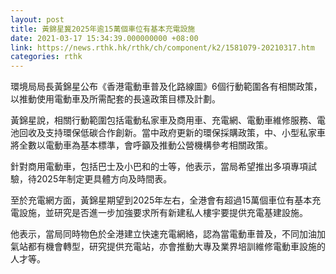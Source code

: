```yaml
---
layout: post
title: 黃錦星冀2025年逾15萬個車位有基本充電設施
date: 2021-03-17 15:34:39.000000000 +08:00
link: https://news.rthk.hk/rthk/ch/component/k2/1581079-20210317.htm
categories: rthk
---
```


環境局局長黃錦星公布《香港電動車普及化路線圖》6個行動範圍各有相關政策，以推動使用電動車及所需配套的長遠政策目標及計劃。

黃錦星說，相關行動範圍包括電動私家車及商用車、充電網、電動車維修服務、電池回收及支持環保低碳合作創新。當中政府更新的環保採購政策，中、小型私家車將全數以電動車為基本標準，會呼籲及推動公營機構參考相關政策。

針對商用電動車，包括巴士及小巴和的士等，他表示，當局希望推出多項專項試驗，待2025年制定更具體方向及時間表。

至於充電網方面，黃錦星期望到2025年左右，全港會有超過15萬個車位有基本充電設施，並研究是否進一步加強要求所有新建私人樓宇要提供充電基建設施。

他表示，當局同時物色於全港建立快速充電網絡，認為當電動車普及，不同加油加氣站都有機會轉型，研究提供充電站，亦會推動大專及業界培訓維修電動車設施的人才等。
